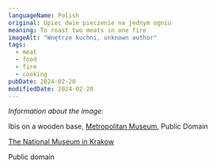 ```yaml
---
languageName: Polish
original: Upiec dwie pieczenie na jednym ogniu
meaning: To roast two meats in one fire
imageAlt: "Wnętrze kuchni, unknown author"
tags:
  - meat
  - food
  - fire
  - cooking
pubDate: 2024-02-20
modifiedDate: 2024-02-20
---
```


_Information about the image:_

Ibis on a wooden base, [Metropolitan Museum](https://www.metmuseum.org/art/collection/search/552995), Public Domain

[The National Museum in Krakow](https://zbiory.mnk.pl/en/search-result/catalog/155760)

Public domain
